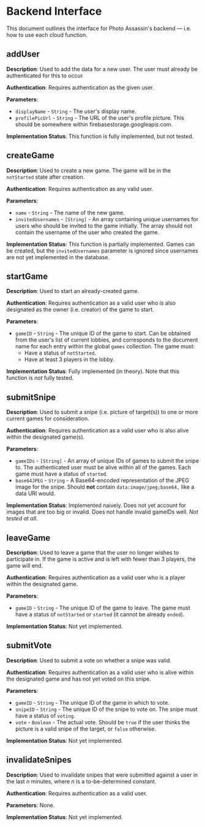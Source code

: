 # Backend Interface
This document outlines the interface for Photo Assassin's backend &mdash; i.e.
how to use each cloud function.

## addUser
**Description**: Used to add the data for a new user. The user must already be
authenticated for this to occur.

**Authentication**: Requires authentication as the given user.

**Parameters**:

 - `displayName` - `String` - The user's display name.
 - `profilePicUrl` - `String` - The URL of the user's profile picture. This
    should be somewhere within firebasestorage.googleapis.com.

**Implementation Status**: This function is fully implemented, but not tested.

## createGame
**Description**: Used to create a new game. The game will be in the `notStarted`
state after creation.

**Authentication**: Requires authentication as any valid user.

**Parameters**:

 - `name` - `String` - The name of the new game.
 - `invitedUsernames` - `[String]` - An array containing unique usernames for
    users who should be invited to the game initially. The array should not
    contain the username of the user who created the game.

**Implementation Status**: This function is partially implemented. Games can be
created, but the `invitedUsernames` parameter is ignored since usernames are
not yet implemented in the database.

## startGame
**Description**: Used to start an already-created game.

**Authentication**: Requires authentication as a valid user who is also
designated as the owner (i.e. creator) of the game to start.

**Parameters**:

 - `gameID` - `String` - The unique ID of the game to start. Can be obtained
    from the user's list of current lobbies, and corresponds to the document
    name for each entry within the global `games` collection. The game must:
     - Have a status of `notStarted`.
     - Have at least 3 players in the lobby.

**Implementation Status**: Fully implemented (in theory). Note that this
function is *not* fully tested.

## submitSnipe
**Description**: Used to submit a snipe (i.e. picture of target(s)) to one or
more current games for consideration.

**Authentication**: Requires authentication as a valid user who is also alive
within the designated game(s).

**Parameters**:

 - `gameIDs` - `[String]` - An array of unique IDs of games to submit the snipe
    to. The authenticated user must be alive within all of the games. Each game
    must have a status of `started`.
 - `base64JPEG` - `String` - A Base64-encoded representation of the JPEG image
    for the snipe. Should **not** contain `data:image/jpeg;base64,` like a data
    URI would.

**Implementation Status**: Implemented naively. Does not yet account for images
that are too big or invalid. Does not handle invalid gameIDs well. *Not tested
at all*.

## leaveGame
**Description**: Used to leave a game that the user no longer wishes to
participate in. If the game is active and is left with fewer than 3 players, the
game will end.

**Authentication**: Requires authentication as a valid user who is a player
within the designated game.

**Parameters**:

  - `gameID` - `String` - The unique ID of the game to leave. The game must have
     a status of `notStarted` or `started` (it cannot be already `ended`).

**Implementation Status**: Not yet implemented.

## submitVote
**Description**: Used to submit a vote on whether a snipe was valid.

**Authentication**: Requires authentication as a valid user who is alive within
the designated game and has not yet voted on this snipe.

**Parameters**:

  - `gameID` - `String` - The unique ID of the game in which to vote.
  - `snipeID` - `String` - The unique ID of the snipe to vote on. The snipe must
     have a status of `voting`.
  - `vote` - `Boolean` - The actual vote. Should be `true` if the user thinks
     the picture is a valid snipe of the target, or `false` otherwise.

**Implementation Status**: Not yet implemented.

## invalidateSnipes
**Description**: Used to invalidate snipes that were submitted against a user
in the last *n* minutes, where *n* is a to-be-determined constant.

**Authentication**: Requires authentication as a valid user.

**Parameters**: None.

**Implementation Status**: Not yet implemented.
